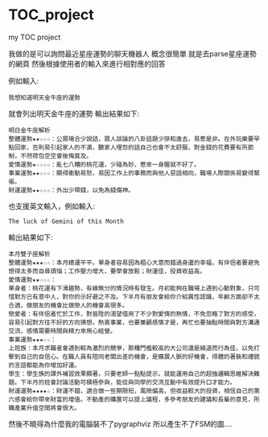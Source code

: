 # TOC_project
my TOC project

我做的是可以詢問最近星座運勢的聊天機器人
概念很簡單
就是去parse星座運勢的網頁
然後根據使用者的輸入來進行相對應的回答

例如輸入:
```
我想知道明天金牛座的運勢
```
就會列出明天金牛座的運勢
輸出結果如下:

```
明日金牛座解析
整體運勢★★☆☆☆：公眾場合少說話，眾人談論的八卦話題少摻和進去，易惹是非。在外玩樂要早點回家，否則易引起家人的不滿，聽家人埋怨的話自己也會不太舒服。對金錢的花費要有所節制，不然荷包空空會後悔莫及。
愛情運勢★☆☆☆☆：亂七八糟的桃花運，少碰為妙，惹來一身腥就不好了。
事業運勢★★☆☆☆：顯得衝動易怒，易因工作上的事務而與他人惡語相向，職場人際關係易變得緊張。
財運運勢★★☆☆☆：外出少帶錢，以免為錢傷神。
```

也支援英文輸入，例如輸入:
```
The luck of Gemini of this Month
```

輸出結果如下:
```
本月雙子座解析
整體運勢★★★☆☆：本月總運平平。單身者容易因為粗心大意而錯過身邊的幸福，有伴侶者要避免想得太多而自尋煩惱；工作壓力增大，要學會放鬆；財運佳，投資收益高。
愛情運勢★★☆☆☆：
單身者：桃花運有下滑趨勢，有緣無分的情況時有發生。月初能夠在職場上遇到心動對象，只可惜對方已有意中人，對你的示好避之不及。下半月有朋友會給你介紹異性認識，年齡方面卻不太合適，做朋友的機會比做戀人的機會高很多。
戀愛者：有伴侶者忙於工作，對晉陞的渴望借用了不少對愛情的熱情，不免忽略了對方的感受，容易引起對方往不好的方向猜想。熱衷事業，也要兼顧感情才是，再忙也要抽點時間與對方溝通交流，感情需要時間與精力來用心經營。
事業運勢★★★☆☆：
上班族：本月求職者會遇到較為激烈的競爭，那種門檻較高的大公司還是繞道而行為佳，以免打擊到自己的自信心。在職人員有陪同老闆出差的機會，是擴展人脈的好機會，得體的著裝和禮貌的言語都能為你增加好運。
學生：學生族的課外補習效果顯著，只要老師一點點提示，就能運用自己的超強邏輯思維解決難題。下半月的班會討論活動可積極參與，能從與同學的交流互動中有效提升口才能力。
財運運勢★★★★☆：財運不錯，適合做一些期限短，風險偏高，但收益較大的投資，相信自己的第六感會給你帶來財富的增值。不動產的購置可以提上議程，多參考朋友的建議和長輩的意見，所購產業升值空間將會很大。
```

然後不曉得為什麼我的電腦裝不了pygraphviz
所以產生不了FSM的圖....

